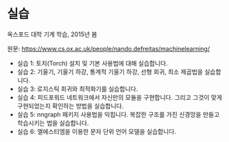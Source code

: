 # 실습
옥스포드 대학 기계 학습, 2015년 봄

원문: <https://www.cs.ox.ac.uk/people/nando.defreitas/machinelearning/>

- 실습 1: 토치(Torch) 설치 및 기본 사용법에 대해 실습합니다. 
- 실습 2: 기울기, 기울기 하강, 통계적 기울기 하강, 선형 회귀, 최소 제곱법을 실습합니다.
- 실습 3: 로지스틱 회귀와 최적화기를 실습합니다.
- 실습 4: 피드포워드 네트워크에서 자신만의 모듈을 구현합니다. 그리고 그것이 맞게 구현되었는지 확인하는 방법을 실습합니다.
- 실습 5: nngraph 패키지 사용법을 익힙니다. 복잡한 구조를 가진 신경망을 만들고 학습시키는 법을 실습합니다.
- 실습 6: 엘에스티엠을 이용한 문자 단위 언어 모델을 실습합니다.


